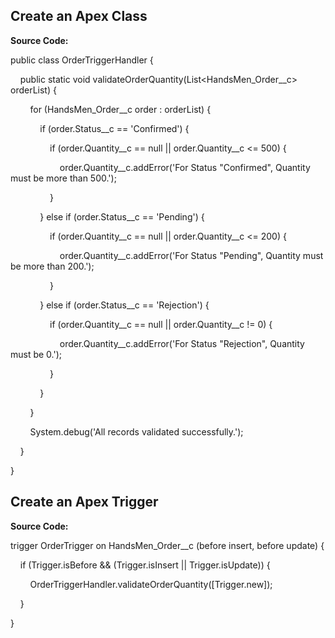 ## Create an Apex Class

**Source Code:**

public class OrderTriggerHandler {

    public static void validateOrderQuantity(List<HandsMen_Order__c> orderList) {

        for (HandsMen_Order__c order : orderList) {

            if (order.Status__c == 'Confirmed') {

                if (order.Quantity__c == null || order.Quantity__c <= 500) {

                    order.Quantity__c.addError('For Status "Confirmed", Quantity must be more than 500.');

                }

            } else if (order.Status__c == 'Pending') {

                if (order.Quantity__c == null || order.Quantity__c <= 200) {

                    order.Quantity__c.addError('For Status "Pending", Quantity must be more than 200.');

                }

            } else if (order.Status__c == 'Rejection') {

                if (order.Quantity__c == null || order.Quantity__c != 0) {

                    order.Quantity__c.addError('For Status "Rejection", Quantity must be 0.');

                }

            }

        }

        System.debug('All records validated successfully.');

    }

}


## Create an Apex Trigger

**Source Code:**

trigger OrderTrigger on HandsMen_Order__c (before insert, before update) {

    if (Trigger.isBefore && (Trigger.isInsert || Trigger.isUpdate)) {

        OrderTriggerHandler.validateOrderQuantity([Trigger.new]);

    }

}


